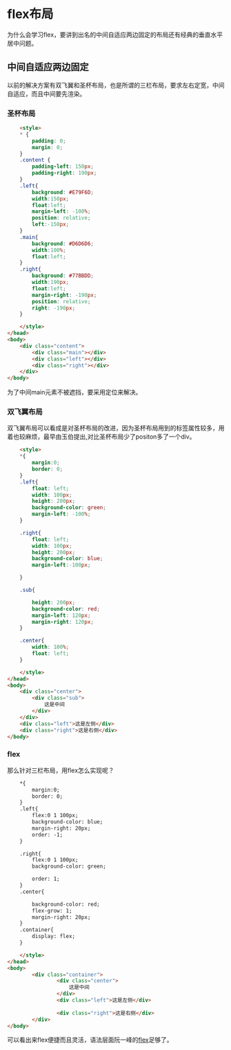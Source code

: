 # flex布局
为什么会学习flex，要讲到出名的中间自适应两边固定的布局还有经典的垂直水平居中问题。
## 中间自适应两边固定
以前的解决方案有双飞翼和圣杯布局，也是所谓的三栏布局，要求左右定宽，中间自适应，而且中间要先渲染。
### 圣杯布局
```html
    <style>
    * {
        padding: 0;
        margin: 0;
    }
    .content {
        padding-left: 150px;
        padding-right: 190px;
    }
    .left{
        background: #E79F6D;
        width:150px;
        float:left;
        margin-left: -100%;
        position: relative;
        left:-150px;
    }
    .main{
        background: #D6D6D6;
        width:100%;
        float:left;	
    }
    .right{
        background: #77BBDD;
        width:190px;
        float:left;
        margin-right: -190px;
        position: relative;
        right: -190px;
    }

    </style>
</head>
<body>
    <div class="content">
        <div class="main"></div>
        <div class="left"></div>
        <div class="right"></div>
    </div>
</body>
```
为了中间main元素不被遮挡，要采用定位来解决。

### 双飞翼布局
双飞翼布局可以看成是对圣杯布局的改进，因为圣杯布局用到的标签属性较多，用着也较麻烦，最早由玉伯提出,对比圣杯布局少了positon多了一个div。
```html
    <style>
    *{
        margin:0;
        border: 0;
    }
    .left{
        float: left;
        width: 100px;
        height: 200px;
        background-color: green;
        margin-left: -100%;
    }

    .right{
        float: left;
        width: 100px;
        height: 200px;
        background-color: blue;
        margin-left:-100px;

    }

    .sub{

        height: 200px;
        background-color: red;
        margin-left: 120px;
        margin-right: 120px;
    }

    .center{
        width: 100%;
        float: left;
    }

    </style>
</head>
<body>
    <div class="center">
        <div class="sub">
            这是中间
        </div>
    </div>
    <div class="left">这是左侧</div>
    <div class="right">这是右侧</div>
</body>
```
### flex
那么针对三栏布局，用flex怎么实现呢？
```html
    *{
        margin:0;
        border: 0;
    }
    .left{
        flex:0 1 100px;
        background-color: blue;
        margin-right: 20px;
        order: -1;
    }

    .right{
        flex:0 1 100px;
        background-color: green;

        order: 1;
    }
    .center{

        background-color: red;
        flex-grow: 1;
        margin-right: 20px;
    }
    .container{
        display: flex;
    }

    </style>
</head>
<body>
        <div class="container">
                <div class="center">
                    这是中间
                </div>  
                <div class="left">这是左侧</div>
    
                <div class="right">这是右侧</div>
        </div>
</body>
```
可以看出来flex便捷而且灵活，语法层面阮一峰的[flex](http://www.ruanyifeng.com/blog/2015/07/flex-grammar.html)足够了。
